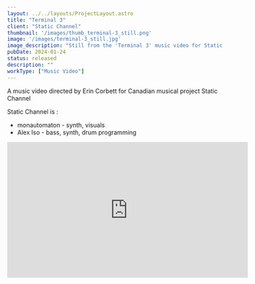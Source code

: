 ```yaml
---
layout: ../../layouts/ProjectLayout.astro
title: "Terminal 3"
client: "Static Channel"
thumbnail: '/images/thumb_terminal-3_still.png'
image: '/images/terminal-3_still.jpg'
image_description: "Still from the 'Terminal 3' music video for Static Channel"
pubDate: 2024-01-24
status: released
description: ""
workType: ["Music Video"]
---
```


A music video directed by Erin Corbett for Canadian musical project Static Channel

Static Channel is :
- monautomaton - synth, visuals
- Alex Iso - bass, synth, drum programming

<iframe width="560" height="315" src="https://www.youtube-nocookie.com/embed/Qj_13nrL44w?si=PpaHNc4yY5cg-guH" title="YouTube video player" frameborder="0" allow="accelerometer; autoplay; clipboard-write; encrypted-media; gyroscope; picture-in-picture; web-share" referrerpolicy="strict-origin-when-cross-origin" allowfullscreen></iframe>